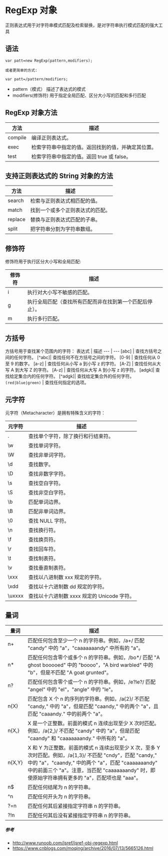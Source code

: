 # RegExp 对象
正则表达式用于对字符串模式匹配及检索替换，是对字符串执行模式匹配的强大工具

## 语法
````
var patt=new RegExp(pattern,modifiers);

或者更简单的方式:

var patt=/pattern/modifiers;
````
- pattern（模式） 描述了表达式的模式
- modifiers(修饰符) 用于指定全局匹配、区分大小写的匹配和多行匹配

## RegExp 对象方法
方法|	描述
--- | ---
compile|	编译正则表达式。
exec|	检索字符串中指定的值。返回找到的值，并确定其位置。	
test|	检索字符串中指定的值。返回 true 或 false。

## 支持正则表达式的 String 对象的方法
方法|	描述
--- |---	
search|	检索与正则表达式相匹配的值。	
match|	找到一个或多个正则表达式的匹配。	
replace|	替换与正则表达式匹配的子串。	
split	| 把字符串分割为字符串数组。
## 修饰符
修饰符用于执行区分大小写和全局匹配:

修饰符	| 描述
--- | ---
i	| 执行对大小写不敏感的匹配。
g | 执行全局匹配（查找所有匹配而非在找到第一个匹配后停止）。
m	| 执行多行匹配。

## 方括号
方括号用于查找某个范围内的字符：
表达式 |	描述
--- | ---
[abc]	| 查找方括号之间的任何字符。
[^abc]|	查找任何不在方括号之间的字符。
[0-9] |	查找任何从 0 至 9 的数字。
[a-z] |	查找任何从小写 a 到小写 z 的字符。
[A-Z] |	查找任何从大写 A 到大写 Z 的字符。
[A-z]	| 查找任何从大写 A 到小写 z 的字符。
[adgk]|	查找给定集合内的任何字符。
[^adgk]|	查找给定集合外的任何字符。
`(red|blue|green)` |	查找任何指定的选项。

## 元字符
元字符（Metacharacter）是拥有特殊含义的字符：

元字符|	描述
--- |---
.	| 查找单个字符，除了换行和行结束符。
\w|	查找单词字符。
\W|	查找非单词字符。
\d|	查找数字。
\D|	查找非数字字符。
\s|	查找空白字符。
\S|	查找非空白字符。
\b|	匹配单词边界。
\B|	匹配非单词边界。
\0|	查找 NULL 字符。
\n|	查找换行符。
\f|	查找换页符。
\r|	查找回车符。
\t|	查找制表符。
\v|	查找垂直制表符。
\xxx|	查找以八进制数 xxx 规定的字符。
\xdd|	查找以十六进制数 dd 规定的字符。
\uxxxx|	查找以十六进制数 xxxx 规定的 Unicode 字符。

## 量词

量词|	描述
--- |---
n+|	匹配任何包含至少一个 n 的字符串。例如，/a+/ 匹配 "candy" 中的 "a"，"caaaaaaandy" 中所有的 "a"。
n*	|匹配任何包含零个或多个 n 的字符串。例如，/bo*/ 匹配 "A ghost booooed" 中的 "boooo"，"A bird warbled" 中的 "b"，但是不匹配 "A goat grunted"。
n?	|匹配任何包含零个或一个 n 的字符串。例如，/e?le?/ 匹配 "angel" 中的 "el"，"angle" 中的 "le"。
n{X}|匹配包含 X 个 n 的序列的字符串。例如，/a{2}/ 不匹配 "candy," 中的 "a"，但是匹配 "caandy," 中的两个 "a"，且匹配 "caaandy." 中的前两个 "a"。
n{X,}	|X 是一个正整数。前面的模式 n 连续出现至少 X 次时匹配。例如，/a{2,}/ 不匹配 "candy" 中的 "a"，但是匹配 "caandy" 和 "caaaaaaandy." 中所有的 "a"。
n{X,Y}|X 和 Y 为正整数。前面的模式 n 连续出现至少 X 次，至多 Y 次时匹配。例如，/a{1,3}/ 不匹配 "cndy"，匹配 "candy," 中的 "a"，"caandy," 中的两个 "a"，匹配 "caaaaaaandy" 中的前面三个 "a"。注意，当匹配 "caaaaaaandy" 时，即使原始字符串拥有更多的 "a"，匹配项也是 "aaa"。
n$|	匹配任何结尾为 n 的字符串。
^n|	匹配任何开头为 n 的字符串。
?=n|	匹配任何其后紧接指定字符串 n 的字符串。
?!n|	匹配任何其后没有紧接指定字符串 n 的字符串。

##### 参考
- http://www.runoob.com/jsref/jsref-obj-regexp.html
- https://www.cnblogs.com/moqing/archive/2016/07/13/5665126.html